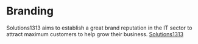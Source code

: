 # Branding
Solutions1313 aims to establish a great brand reputation in the IT sector to attract maximum customers to help grow their business.
<a href="https://solutions1313.com">Solutions1313</a>
